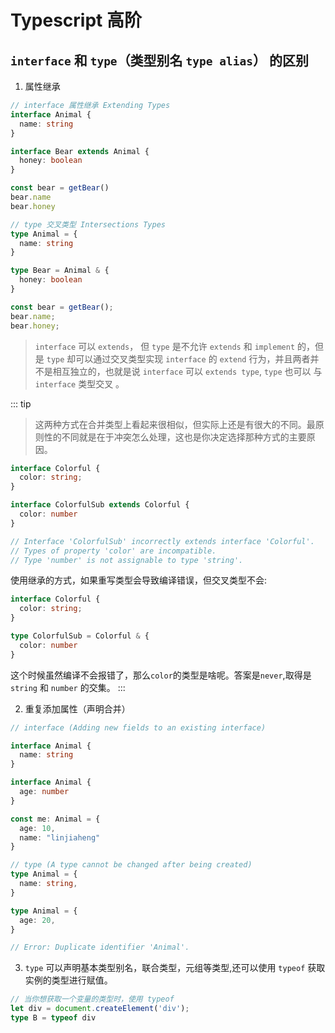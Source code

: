 # Typescript 高阶

## `interface` 和 `type`（类型别名 `type alias`） 的区别

1. 属性继承

```ts
// interface 属性继承 Extending Types
interface Animal {
  name: string
}

interface Bear extends Animal {
  honey: boolean
}

const bear = getBear()
bear.name
bear.honey

// type 交叉类型 Intersections Types
type Animal = {
  name: string
}

type Bear = Animal & {
  honey: boolean
}

const bear = getBear();
bear.name;
bear.honey;
```
> `interface` 可以 `extends`， 但 `type` 是不允许 `extends` 和 `implement` 的，但是 `type` 却可以通过交叉类型实现 `interface` 的 `extend` 行为，并且两者并不是相互独立的，也就是说 `interface` 可以 `extends type`, `type` 也可以 与 `interface` 类型交叉 。

::: tip
> 这两种方式在合并类型上看起来很相似，但实际上还是有很大的不同。最原则性的不同就是在于冲突怎么处理，这也是你决定选择那种方式的主要原因。

```ts
interface Colorful {
  color: string;
}

interface ColorfulSub extends Colorful {
  color: number
}

// Interface 'ColorfulSub' incorrectly extends interface 'Colorful'.
// Types of property 'color' are incompatible.
// Type 'number' is not assignable to type 'string'.
```

使用继承的方式，如果重写类型会导致编译错误，但交叉类型不会:

```ts
interface Colorful {
  color: string;
}

type ColorfulSub = Colorful & {
  color: number
}
```
这个时候虽然编译不会报错了，那么`color`的类型是啥呢。答案是`never`,取得是 `string` 和 `number` 的交集。
:::

2. 重复添加属性（声明合并）
```ts
// interface (Adding new fields to an existing interface)

interface Animal {
  name: string
}

interface Animal {
  age: number
}

const me: Animal = {
  age: 10,
  name: "linjiaheng"
}

// type (A type cannot be changed after being created)
type Animal = {
  name: string,
}

type Animal = {
  age: 20,
}

// Error: Duplicate identifier 'Animal'.
```

3. `type` 可以声明基本类型别名，联合类型，元组等类型,还可以使用 `typeof` 获取实例的类型进行赋值。

```ts
// 当你想获取一个变量的类型时，使用 typeof
let div = document.createElement('div');
type B = typeof div
```
